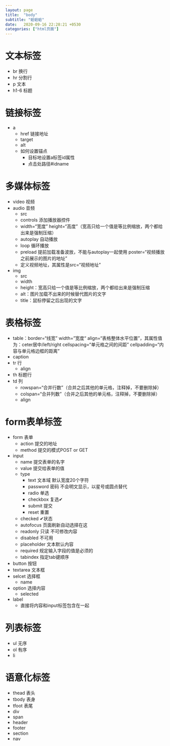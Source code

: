 ```yaml
---
layout: page
title:  "body"
subtitle: "蛤蛤蛤"
date:   2020-09-16 22:28:21 +0530
categories: ["html页面"]
---
```


# 文本标签

- br 换行
- hr 分割行
- p 文本
- h1-6 标题

# 链接标签

- a
    - href 链接地址
    - target 
    - alt
    - 如何设置锚点
        - 目标地设置a标签id属性
        - 点击处路径#idname

# 多媒体标签

- video 视频
- audio 音频
  - src
  - controls 添加播放器控件
  - width=“宽度” height=“高度”（宽高只给一个值是等比例缩放，两个都给出来是强制压缩）
  - autoplay 自动播放
  - loop 循环播放
  - preload 提前加载准备波放，不能与autoplay一起使用 poster=“视频播放之前展示的图片的地址”
  - 定义视频地址，其属性是src=“视频地址”
- img
  - src
  - width
  - height：宽高只给一个值是等比例缩放，两个都给出来是强制压缩
  - alt：图片加载不出来的时候替代图片的文字
  - title：鼠标停留之后出现的文字

# 表格标签

- table：border=“线宽” width=”宽度“ align=“表格整体水平位置”，其属性值为：ceter居中/left/right cellspacing=“单元格之间的间距” cellpadding=“内容与单元格边框的距离”
- caption
- tr 行
  - align
- th 标题行
- td 列
  - rowspan=“合并行数”（合并之后其他的单元格，注释掉，不要删除掉）
  - colspan=“合并列数”（合并之后其他的单元格，注释掉，不要删除掉）
  - align

# form表单标签

- form 表单
  - action 提交的地址
  - method 提交的模式POST or GET
- input 
  - name 提交表单的名字
  - value 提交给表单的值
  - type
    - text 文本域 默认宽度20个字符
    - password 密码 不会明文显示，以星号或圆点替代
    - radio 单选
    - checkbox 复选✔
    - submit 提交
    - reset 重置
  - checked ✔状态
  - autofocus 页面刷新自动选择在这
  - readonly 只读 不可修改内容
  - disabled 不可用
  - placeholder 文本默认内容
  - required 规定输入字段的值是必须的
  - tabindex 指定tab键顺序
- button 按钮
- textarea 文本框
- selcet 选择框
  - name
- option 选择内容
  - selected
- label
  - 直接将内容和input标签包含在一起

# 列表标签

- ul 无序
- ol 有序
- li 

# 语意化标签

- thead 表头
- tbody 表身
- tfoot 表尾
- div 
- span 
- header
- footer
- section
- nav